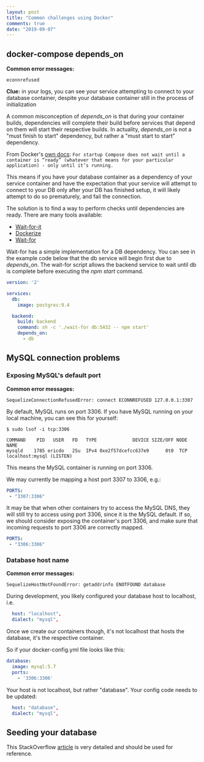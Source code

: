 ```yaml
---
layout: post
title: "Common challenges using Docker"
comments: true
date: "2019-09-07"
---
```

## docker-compose depends_on
**Common error messages:** 
```
econnrefused
```
**Clue:** in your logs, you can see your service attempting to connect to your database container, despite your database container still in the process of initialization

A common misconception of *depends_on* is that during your container builds, dependencies will complete their build before services that depend on them will start their respective builds. In actuality, *depends_on* is not a "must finish to start" dependency, but rather a "must start to start" dependency.

From Docker's [own docs](https://docs.docker.com/compose/startup-order/):
``
For startup Compose does not wait until a container is “ready” (whatever that means for your particular application) - only until it’s running.
``

This means if you have your database container as a dependency of your service container and have the expectation that your service will attempt to connect to your DB only after your DB has finished setup, it will likely attempt to do so prematurely, and fail the connection.

The solution is to find a way to perform checks until dependencies are ready. There are many tools available:
- [Wait-for-it](https://github.com/vishnubob/wait-for-it)
- [Dockerize](https://github.com/jwilder/dockerize)
- [Wait-for](https://github.com/Eficode/wait-for)

Wait-for has a simple implementation for a DB dependency. You can see in the example code below that the db service will begin first due to *depends_on*. The wait-for script allows the backend service to wait until db is complete before executing the *npm start* command.
```yaml
version: '2'

services:
  db:
    image: postgres:9.4

  backend:
    build: backend
    command: sh -c './wait-for db:5432 -- npm start'
    depends_on:
      - db
```

## MySQL connection problems
### Exposing MySQL's default port
**Common error messages:**
```
SequelizeConnectionRefusedError: connect ECONNREFUSED 127.0.0.1:3307
```
By default, MySQL runs on port 3306. If you have MySQL running on your local machine, you can see this for yourself:
```
$ sudo lsof -i tcp:3306
```
```
COMMAND    PID   USER   FD   TYPE             DEVICE SIZE/OFF NODE NAME
mysqld    1785 ericdo   25u  IPv4 0xe2f57dcefcc637e9      0t0  TCP localhost:mysql (LISTEN)
```

This means the MySQL container is running on port 3306. 

We may currently be mapping a host port 3307 to 3306, e.g.:
```yaml
PORTS:
 - "3307:3306"
```

It may be that when other containers try to access the MySQL DNS, they will still try to access using port 3306, since it is the MySQL default. If so, we should consider exposing the container's port 3306, and make sure that incoming requests to port 3306 are correctly mapped.

```yaml
PORTS:
 - "3306:3306"
```

### Database host name
**Common error messages:** 
```
SequelizeHostNotFoundError: getaddrinfo ENOTFOUND database
```

During development, you likely configured your database host to localhost, i.e.
```yaml
  host: "localhost",
  dialect: "mysql",
```

Once we create our containers though, it's not localhost that hosts the database, it's the respective container.

So if your docker-config.yml file looks like this:
```yaml
database:
  image: mysql:5.7
  ports:
    - '3306:3306'
```

Your host is not localhost, but rather "database". Your config code needs to be updated:
```yaml
  host: "database",
  dialect: "mysql",
```
## Seeding your database
This StackOverflow [article](https://stackoverflow.com/questions/31210973/how-do-i-seed-a-mongo-database-using-docker-compose) is very detailed and should be used for reference.